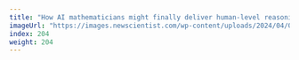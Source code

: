 ```yaml
---
title: "How AI mathematicians might finally deliver human-level reasoning"
imageUrl: "https://images.newscientist.com/wp-content/uploads/2024/04/09121015/SEI_198633450.jpg?width=788"
index: 204
weight: 204
---
```

